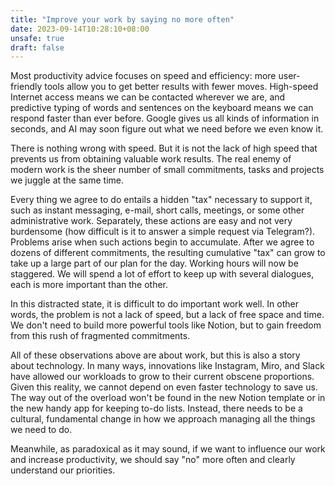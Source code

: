 ```yaml
---
title: "Improve your work by saying no more often"
date: 2023-09-14T10:28:10+08:00
unsafe: true
draft: false
---
```


Most productivity advice focuses on speed and efficiency: more user-friendly tools allow you to get better results with fewer moves. High-speed Internet access means we can be contacted wherever we are, and predictive typing of words and sentences on the keyboard means we can respond faster than ever before. Google gives us all kinds of information in seconds, and AI may soon figure out what we need before we even know it.

There is nothing wrong with speed. But it is not the lack of high speed that prevents us from obtaining valuable work results. The real enemy of modern work is the sheer number of small commitments, tasks and projects we juggle at the same time.

Every thing we agree to do entails a hidden "tax" necessary to support it, such as instant messaging, e-mail, short calls, meetings, or some other administrative work. Separately, these actions are easy and not very burdensome (how difficult is it to answer a simple request via Telegram?). Problems arise when such actions begin to accumulate. After we agree to dozens of different commitments, the resulting cumulative "tax" can grow to take up a large part of our plan for the day. Working hours will now be staggered. We will spend a lot of effort to keep up with several dialogues, each is more important than the other.

In this distracted state, it is difficult to do important work well. In other words, the problem is not a lack of speed, but a lack of free space and time. We don't need to build more powerful tools like Notion, but to gain freedom from this rush of fragmented commitments.

All of these observations above are about work, but this is also a story about technology. In many ways, innovations like Instagram, Miro, and Slack have allowed our workloads to grow to their current obscene proportions. Given this reality, we cannot depend on even faster technology to save us. The way out of the overload won't be found in the new Notion template or in the new handy app for keeping to-do lists. Instead, there needs to be a cultural, fundamental change in how we approach managing all the things we need to do.

Meanwhile, as paradoxical as it may sound, if we want to influence our work and increase productivity, we should say "no" more often and clearly understand our priorities.

